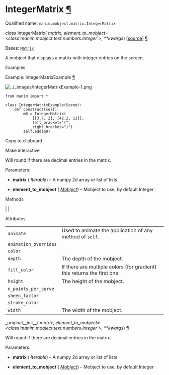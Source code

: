 # IntegerMatrix [¶](https://docs.manim.community/en/stable/reference/manim.mobject.matrix.IntegerMatrix.html\#integermatrix "Link to this heading")

Qualified name: `manim.mobject.matrix.IntegerMatrix`

_class_ IntegerMatrix( _matrix_, _element\_to\_mobject=<class'manim.mobject.text.numbers.Integer'>_, _\*\*kwargs_) [\[source\]](https://docs.manim.community/en/stable/_modules/manim/mobject/matrix.html#IntegerMatrix) [¶](https://docs.manim.community/en/stable/reference/manim.mobject.matrix.IntegerMatrix.html#manim.mobject.matrix.IntegerMatrix "Link to this definition")

Bases: [`Matrix`](https://docs.manim.community/en/stable/reference/manim.mobject.matrix.Matrix.html#manim.mobject.matrix.Matrix "manim.mobject.matrix.Matrix")

A mobject that displays a matrix with integer entries on the screen.

Examples

Example: IntegerMatrixExample [¶](https://docs.manim.community/en/stable/reference/manim.mobject.matrix.IntegerMatrix.html#integermatrixexample)

![../_images/IntegerMatrixExample-1.png](https://docs.manim.community/en/stable/_images/IntegerMatrixExample-1.png)

```
from manim import *

class IntegerMatrixExample(Scene):
    def construct(self):
        m0 = IntegerMatrix(
            [[3.7, 2], [42.2, 12]],
            left_bracket="(",
            right_bracket=")")
        self.add(m0)

```

Copy to clipboard

Make interactive

Will round if there are decimal entries in the matrix.

Parameters:

- **matrix** ( _Iterable_) – A numpy 2d array or list of lists

- **element\_to\_mobject** ( [_Mobject_](https://docs.manim.community/en/stable/reference/manim.mobject.mobject.Mobject.html#manim.mobject.mobject.Mobject "manim.mobject.mobject.Mobject")) – Mobject to use, by default Integer


Methods

|
|

Attributes

|     |     |
| --- | --- |
| `animate` | Used to animate the application of any method of `self`. |
| `animation_overrides` |  |
| `color` |  |
| `depth` | The depth of the mobject. |
| `fill_color` | If there are multiple colors (for gradient) this returns the first one |
| `height` | The height of the mobject. |
| `n_points_per_curve` |  |
| `sheen_factor` |  |
| `stroke_color` |  |
| `width` | The width of the mobject. |

\_original\_\_init\_\_( _matrix_, _element\_to\_mobject=<class'manim.mobject.text.numbers.Integer'>_, _\*\*kwargs_) [¶](https://docs.manim.community/en/stable/reference/manim.mobject.matrix.IntegerMatrix.html#manim.mobject.matrix.IntegerMatrix._original__init__ "Link to this definition")

Will round if there are decimal entries in the matrix.

Parameters:

- **matrix** ( _Iterable_) – A numpy 2d array or list of lists

- **element\_to\_mobject** ( [_Mobject_](https://docs.manim.community/en/stable/reference/manim.mobject.mobject.Mobject.html#manim.mobject.mobject.Mobject "manim.mobject.mobject.Mobject")) – Mobject to use, by default Integer